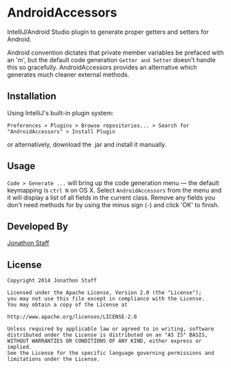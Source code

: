 AndroidAccessors
================

IntelliJ/Android Studio plugin to generate proper getters and setters for Android.

Android convention dictates that private member variables be prefaced with an 'm', but the default code generation `Getter and Setter` doesn't handle this so gracefully.  AndroidAccessors provides an alternative which generates much cleaner external methods.

Installation
------------

Using IntelliJ's built-in plugin system:

`Preferences > Plugins > Browse repositories... > Search for "AndroidAccessors" > Install Plugin`

or alternatively, download the .jar and install it manually.

Usage
-----

`Code > Generate ...` will bring up the code generation menu — the default keymapping is `ctrl N` on OS X.  Select `AndroidAccessors` from the menu and it will display a list of all fields in the current class.  Remove any fields you don't need methods for by using the minus sign (-) and click 'OK' to finish.

Developed By
------------

[Jonathon Staff](http://jonathonstaff.com)

License
-------

    Copyright 2014 Jonathon Staff

    Licensed under the Apache License, Version 2.0 (the "License");
    you may not use this file except in compliance with the License.
    You may obtain a copy of the License at

    http://www.apache.org/licenses/LICENSE-2.0

    Unless required by applicable law or agreed to in writing, software
    distributed under the License is distributed on an "AS IS" BASIS,
    WITHOUT WARRANTIES OR CONDITIONS OF ANY KIND, either express or implied.
    See the License for the specific language governing permissions and
    limitations under the License.
